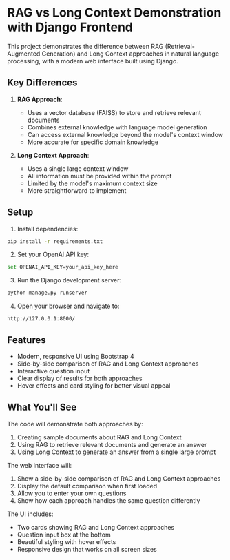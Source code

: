 # RAG vs Long Context Demonstration with Django Frontend

This project demonstrates the difference between RAG (Retrieval-Augmented Generation) and Long Context approaches in natural language processing, with a modern web interface built using Django.

## Key Differences

1. **RAG Approach**:
   - Uses a vector database (FAISS) to store and retrieve relevant documents
   - Combines external knowledge with language model generation
   - Can access external knowledge beyond the model's context window
   - More accurate for specific domain knowledge

2. **Long Context Approach**:
   - Uses a single large context window
   - All information must be provided within the prompt
   - Limited by the model's maximum context size
   - More straightforward to implement

## Setup

1. Install dependencies:
```bash
pip install -r requirements.txt
```

2. Set your OpenAI API key:
```bash
set OPENAI_API_KEY=your_api_key_here
```

3. Run the Django development server:
```bash
python manage.py runserver
```

4. Open your browser and navigate to:
```
http://127.0.0.1:8000/
```

## Features

- Modern, responsive UI using Bootstrap 4
- Side-by-side comparison of RAG and Long Context approaches
- Interactive question input
- Clear display of results for both approaches
- Hover effects and card styling for better visual appeal

## What You'll See

The code will demonstrate both approaches by:
1. Creating sample documents about RAG and Long Context
2. Using RAG to retrieve relevant documents and generate an answer
3. Using Long Context to generate an answer from a single large prompt

The web interface will:
1. Show a side-by-side comparison of RAG and Long Context approaches
2. Display the default comparison when first loaded
3. Allow you to enter your own questions
4. Show how each approach handles the same question differently

The UI includes:
- Two cards showing RAG and Long Context approaches
- Question input box at the bottom
- Beautiful styling with hover effects
- Responsive design that works on all screen sizes
